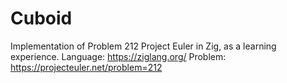 # Cuboid

Implementation of Problem 212 Project Euler in Zig, as a learning experience. 
Language: https://ziglang.org/
Problem: https://projecteuler.net/problem=212


